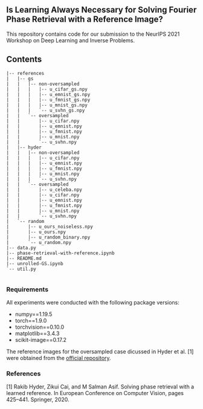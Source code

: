 ## Is Learning Always Necessary for Solving Fourier Phase Retrieval with a Reference Image?
This repository contains code for our submission to the NeurIPS 2021 Workshop on Deep Learning and Inverse Problems.

## Contents
```
|-- references
|   |-- gs
|   |   |-- non-oversampled
|   |   |   |-- u_cifar_gs.npy
|   |   |   |-- u_emnist_gs.npy
|   |   |   |-- u_fmnist_gs.npy
|   |   |   |-- u_mnist_gs.npy
|   |   |   `-- u_svhn_gs.npy
|   |   `-- oversampled
|   |       |-- u_cifar.npy
|   |       |-- u_emnist.npy
|   |       |-- u_fmnist.npy
|   |       |-- u_mnist.npy
|   |       `-- u_svhn.npy
|   |-- hyder
|   |   |-- non-oversampled
|   |   |   |-- u_cifar.npy
|   |   |   |-- u_emnist.npy
|   |   |   |-- u_fmnist.npy
|   |   |   |-- u_mnist.npy
|   |   |   `-- u_svhn.npy
|   |   `-- oversampled
|   |       |-- u_celeba.npy
|   |       |-- u_cifar.npy
|   |       |-- u_emnist.npy
|   |       |-- u_fmnist.npy
|   |       |-- u_mnist.npy
|   |       `-- u_svhn.npy
|   `-- random
|       |-- u_ours_noiseless.npy
|       |-- u_ours.npy
|       |-- u_random_binary.npy
|       `-- u_random.npy
|-- data.py
|-- phase-retrieval-with-reference.ipynb
|-- README.md
|-- unrolled-GS.ipynb
`-- util.py
    
```

### Requirements
All experiments were conducted with the following package versions:
- numpy==1.19.5
- torch==1.9.0
- torchvision==0.10.0
- matplotlib==3.4.3
- scikit-image==0.17.2

The reference images for the oversampled case dicussed in Hyder et al. [1] were obtained from the [official repository](https://github.com/CSIPlab/learn-reference-pr).

### References
[1] Rakib Hyder, Zikui Cai, and M Salman Asif. Solving phase retrieval with a learned reference. In European Conference on Computer Vision, pages 425–441. Springer, 2020.
